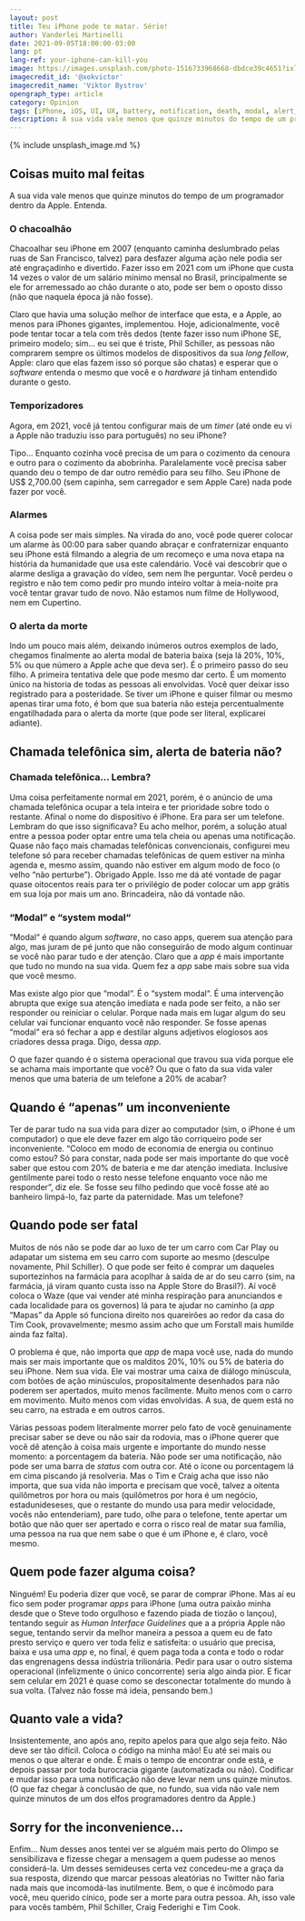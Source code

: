 ```yaml
---
layout: post
title: Teu iPhone pode te matar. Sério!
author: Vanderlei Martinelli
date: 2021-09-05T18:00:00-03:00
lang: pt
lang-ref: your-iphone-can-kill-you
image: https://images.unsplash.com/photo-1516733968668-dbdce39c4651?ixlib=rb-1.2.1&ixid=MnwxMjA3fDB8MHxwaG90by1wYWdlfHx8fGVufDB8fHx8&auto=format&fit=crop&w=1600&h=800&q=80
imagecredit_id: '@xokvictor'
imagecredit_name: 'Viktor Bystrov'
opengraph_type: article
category: Opinion
tags: [iPhone, iOS, UI, UX, battery, notification, death, modal, alert, Apple]
description: A sua vida vale menos que quinze minutos do tempo de um programador dentro da Apple. Entenda.
---
```

{% include unsplash_image.md %}

## Coisas muito mal feitas
A sua vida vale menos que quinze minutos do tempo de um programador dentro da Apple. Entenda.

### O chacoalhão
Chacoalhar seu iPhone em 2007 (enquanto caminha deslumbrado pelas ruas de San Francisco, talvez) para desfazer alguma açào nele podia ser até engraçadinho e divertido. Fazer isso em 2021 com um iPhone que custa 14 vezes o valor de um salário mínimo mensal no Brasil, principalmente se ele for arremessado ao chão durante o ato, pode ser bem o oposto disso (não que naquela época já não fosse).

Claro que havia uma solução melhor de interface que esta, e a Apple, ao menos para iPhones gigantes, implementou. Hoje, adicionalmente, você pode tentar tocar a tela com três dedos (tente fazer isso num iPhone SE, primeiro modelo; sim... eu sei que é triste, Phil Schiller, as pessoas não comprarem sempre os últimos modelos de dispositivos da sua *long fellow*, Apple: claro que elas fazem isso só porque são chatas) e esperar que o *software* entenda o mesmo que você e o *hardware* já tinham entendido durante o gesto.

### Temporizadores
Agora, em 2021, você já tentou configurar mais de um *timer* (até onde eu vi a Apple não traduziu isso para português) no seu iPhone? 

Tipo... Enquanto cozinha você precisa de um para o cozimento da cenoura e outro para o cozimento da abobrinha. Paralelamente você precisa saber quando deu o tempo de dar outro remédio para seu filho. Seu iPhone de US$ 2,700.00 (sem capinha, sem carregador e sem Apple Care) nada pode fazer por você.

### Alarmes
A coisa pode ser mais simples. Na virada do ano, você pode querer colocar um alarme às 00:00 para saber quando abraçar e confraternizar enquanto seu iPhone está filmando a alegria de um recomeço e uma nova etapa na história da humanidade que usa este calendário. Você vai descobrir que o alarme desliga a gravação do vídeo, sem nem lhe perguntar. Você perdeu o registro e não tem como pedir pro mundo inteiro voltar à meia-noite pra você tentar gravar tudo de novo. Não estamos num filme de Hollywood, nem em Cupertino.

### O alerta da morte
Indo um pouco mais além, deixando inúmeros outros exemplos de lado, chegamos finalmente ao alerta modal de bateria baixa (seja lá 20%, 10%, 5% ou que número a Apple ache que deva ser). É o primeiro passo do seu filho. A primeira tentativa dele que pode mesmo dar certo. É um momento único na historia de todas as pessoas ali envolvidas. Você quer deixar isso registrado para a posteridade. Se tiver um iPhone e quiser filmar ou mesmo apenas tirar uma foto, é bom que sua bateria não esteja percentualmente engatilhadada para o alerta da morte (que pode ser literal, explicarei adiante).

## Chamada telefônica sim, alerta de bateria não?
### Chamada telefônica... Lembra?
Uma coisa perfeitamente normal em 2021, porém, é o anúncio de uma chamada telefônica ocupar a tela inteira e ter prioridade sobre todo o restante. Afinal o nome do dispositivo é iPhone. Era para ser um telefone. Lembram do que isso significava? Eu acho melhor, porém, a solução atual entre a pessoa poder optar entre uma tela cheia ou apenas uma notificação. Quase não faço mais chamadas telefônicas convencionais, configurei meu telefone só para receber chamadas telefônicas de quem estiver na minha agenda e, mesmo assim, quando não estiver em algum modo de foco (o velho “não perturbe”). Obrigado Apple. Isso me dá até vontade de pagar quase oitocentos reais para ter o privilégio de poder colocar um app grátis em sua loja por mais um ano. Brincadeira, não dá vontade não.

### “Modal” e “system modal“
“Modal“ é quando algum *software*, no caso apps, querem sua atenção para algo, mas juram de pé junto que não conseguirão de modo algum continuar se você nào parar tudo e der atenção. Claro que a *app* é mais importante que tudo no mundo na sua vida. Quem fez a *app* sabe mais sobre sua vida que você mesmo.

Mas existe algo pior que “modal“. É o “system modal“. É uma intervenção abrupta que exige sua atenção imediata e nada pode ser feito, a não ser responder ou reiniciar o celular. Porque nada mais em lugar algum do seu celular vai funcionar enquanto você não responder. Se fosse apenas “modal” era só fechar a app e destilar alguns adjetivos elogiosos aos criadores dessa praga. Digo, dessa *app*.

O que fazer quando é o sistema operacional que travou sua vida porque ele se achama mais importante que você? Ou que o fato da sua vida valer menos que uma bateria de um telefone a 20% de acabar?

## Quando é “apenas” um inconveniente
Ter de parar tudo na sua vida para dizer ao computador (sim, o iPhone é um computador) o que ele deve fazer em algo tão corriqueiro pode ser inconveniente. “Coloco em modo de economia de energia ou continuo como estou? Só para constar, nada pode ser mais importante do que você saber que estou com 20% de bateria e me dar atenção imediata. Inclusive gentilmente parei todo o resto nesse telefone enquanto voce não me responder”, diz ele. Se fosse seu filho pedindo que você fosse até ao banheiro limpá-lo, faz parte da paternidade. Mas um telefone?

## Quando pode ser fatal
Muitos de nós não se pode dar ao luxo de ter um carro com Car Play ou adapatar um sistema em seu carro com suporte ao mesmo (desculpe novamente, Phil Schiller). O que pode ser feito é comprar um daqueles suportezinhos na farmácia para acoplhar à saída de ar do seu carro (sim, na farmácia, já viram quanto custa isso na Apple Store do Brasil?). Aí você coloca o Waze (que vai vender até minha respiração para anunciandos e cada localidade para os governos) lá para te ajudar no caminho (a *app* “Mapas” da Apple só funciona direito nos quareirões ao redor da casa do Tim Cook, provavelmente; mesmo assim acho que um Forstall mais humilde ainda faz falta).

O problema é que, não importa que *app* de mapa você use, nada do mundo mais ser mais importante que os malditos 20%, 10% ou 5% de bateria do seu iPhone. Nem sua vida. Ele vai mostrar uma caixa de diálogo minúscula, com botões de ação minúsculos, propositalmente desenhados para não poderem ser apertados, muito menos facilmente. Muito menos com o carro em movimento. Muito menos com vidas envolvidas. A sua, de quem está no seu carro, na estrada e em outros carros.

Várias pessoas podem literalmente morrer pelo fato de você genuinamente precisar saber se deve ou não sair da rodovia, mas o iPhone querer que você dê atenção à coisa mais urgente e importante do mundo nesse momento: a porcentagem da bateria. Não pode ser uma notificação, não pode ser uma barra de *status* com outra cor. Até o ícone ou porcentagem lá em cima piscando já resolveria. Mas o Tim e Craig acha que isso não importa, que sua vida não importa e precisam que você, talvez a oitenta quilômetros por hora ou mais (quilômetros por hora é um negócio, estadunideseses, que o restante do mundo usa para medir velocidade, vocês não entenderiam), pare tudo, olhe para o telefone, tente apertar um botão que não quer ser apertado e corra o risco real de matar sua família, uma pessoa na rua que nem sabe o que é um iPhone e, é claro, você mesmo.

## Quem pode fazer alguma coisa?
Ninguém! Eu poderia dizer que você, se parar de comprar iPhone. Mas aí eu fico sem poder programar *apps* para iPhone (uma outra paixão minha desde que o Steve todo orgulhoso e fazendo piada de tiozão o lançou), tentando seguir as *Human Interface Guidelines* que a a própria Apple não segue, tentando servir da melhor maneira a pessoa a quem eu de fato presto serviço e quero ver toda feliz e satisfeita: o usuário que precisa, baixa e usa uma *app* e, no final, é quem paga toda a conta e todo o rodar das engrenagens dessa indústria trilionária. Pedir para usar o outro sistema operacional (infelizmente o único concorrente) seria algo ainda pior. E ficar sem celular em 2021 é quase como se desconectar totalmente do mundo à sua volta. (Talvez não fosse má ideia, pensando bem.)

## Quanto vale a vida?
Insistentemente, ano após ano, repito apelos para que algo seja feito. Não deve ser tão difícil. Coloca o código na minha mão! Eu até sei mais ou menos o que alterar e onde. É mais o tempo de encontrar onde está, e depois passar por toda burocracia gigante (automatizada ou não). Codificar e mudar isso para uma notificação não deve levar nem uns quinze minutos. (O que faz chegar à conclusào de que, no fundo, sua vida não vale nem quinze minutos de um dos elfos programadores dentro da Apple.)

## Sorry for the inconvenience...
Enfim… Num desses anos tentei ver se alguém mais perto do Olimpo se sensibilizava e fizesse chegar a mensagem a quem pudesse ao menos considerá-la. Um desses semideuses certa vez concedeu-me a graça da sua resposta, dizendo que marcar pessoas aleatórias no Twitter não faria nada mais que incomodá-las inutilmente. Bem, o que é incômodo para você, meu querido cínico, pode ser a morte para outra pessoa. Ah, isso vale para vocês também, Phil Schiller, Craig Federighi e Tim Cook.
